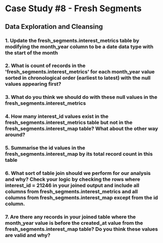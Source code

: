 # Case Study #8 - Fresh Segments

## Data Exploration and Cleansing

### 1.  Update the fresh_segments.interest_metrics table by modifying the month_year column to be a date data type with the start of the month
### 2.  What is count of records in the 'fresh_segments.interest_metrics' for each month_year value sorted in chronological order (earliest to latest) with the null values appearing first?
### 3.  What do you think we should do with these null values in the fresh_segments.interest_metrics
### 4.  How many interest_id values exist in the fresh_segments.interest_metrics table but not in the fresh_segments.interest_map table? What about the other way around?
### 5.  Summarise the id values in the fresh_segments.interest_map by its total record count in this table
### 6.  What sort of table join should we perform for our analysis and why? Check your logic by checking the rows where interest_id = 21246 in your joined output and include all columns from fresh_segments.interest_metrics and all columns from fresh_segments.interest_map except from the id column.
### 7.  Are there any records in your joined table where the month_year value is before the created_at value from the fresh_segments.interest_map table? Do you think these values are valid and why?
